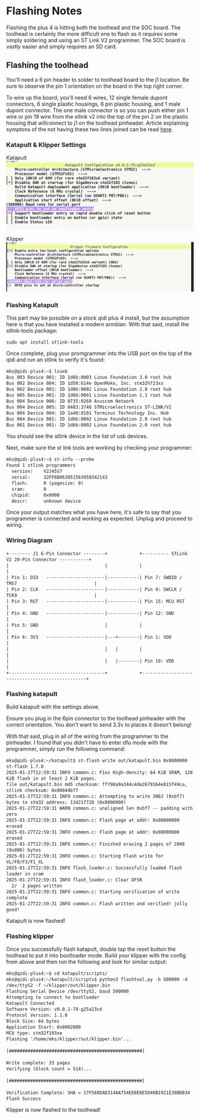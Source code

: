 # Flashing Notes
Flashing the plus 4 is hitting both the toolhead and the SOC board. The toolhead is 
certainly the more difficult one to flash as it requires some simply soldering and
using an ST Link V2 programmer. The SOC board is vastly easier and simply requires an
SD card.

## Flashing the toolhead
You'll need a 6 pin header to solder to toolhead board to the j1 location. Be sure to observe the pin 1 orientation on the board in the top right corner. 

To wire up the board, you'll need 6 wires, 12 single female dupont connectors, 6 single plastic housings, 6 pin plastic housing, and 1 male dupont connector. The one male connector is so you can push either pin 1 wire or pin 19 wire from the stlink v2 into the top of the pin 2 on the plastic housing that willconnect to j1 on the toolhead pinheader. Article explaining symptons of the not having these two lines joined can be read [here](https://community.st.com/t5/stm32cubeprogrammer-mcus/i-can-t-write-to-my-stm32g03-when-connect-in-hot-plug-mode-and-i/td-p/170595).

### Katapult & Klipper Settings
Katapult
![katapult settings](./katapult-toolhead.png)

Klipper
![klipper settings](./klipper-toolhead.png)

### Flashing Katapult
This part may be possible on a stock qidi plus 4 install, but the assumption here is that you have installed a modern armbian. With that said, install the stlink-tools package:  
```
sudo apt install stlink-tools
```

Once complete, plug your promgrammer into the USB port on the top of the qidi and run an stlink to verify it's found:

```
mks@qidi-plus4:~$ lsusb
Bus 003 Device 001: ID 1d6b:0003 Linux Foundation 3.0 root hub
Bus 002 Device 004: ID 1d50:614e OpenMoko, Inc. stm32h723xx
Bus 002 Device 001: ID 1d6b:0002 Linux Foundation 2.0 root hub
Bus 005 Device 001: ID 1d6b:0001 Linux Foundation 1.1 root hub
Bus 004 Device 006: ID 0735:0269 Asuscom Network 
Bus 004 Device 005: ID 0483:3748 STMicroelectronics ST-LINK/V2
Bus 004 Device 004: ID 1a40:0101 Terminus Technology Inc. Hub
Bus 004 Device 001: ID 1d6b:0002 Linux Foundation 2.0 root hub
Bus 001 Device 001: ID 1d6b:0002 Linux Foundation 2.0 root hub
```
You should see the stlink device in the list of usb devices.

Next, make sure the st link tools are working by checking your programmer:
```
mks@qidi-plus4:~$ st-info --probe
Found 1 stlink programmers
  version:    V2J45S7
  serial:     32FF6B063051563958342143
  flash:      0 (pagesize: 0)
  sram:       0
  chipid:     0x0000
  descr:      unknown device
```

Once your output matches what you have here, it's safe to say that you programmer is connected and working as expected. Unplug and proceed to wiring.

### Wiring Diagram
```
+-------- J1 6-Pin Connector --------+            +---------- STLink V2 20-Pin Connector -----------+
|                                    |            |                                                 |
| Pin 1: DIO   ----------------------|------------| Pin 7: SWDIO / TMS7                             |
| Pin 2: CLK   ----------------------|------------| Pin 9: SWCLK / TCK9                             |
| Pin 3: RST   ----------------------|------------| Pin 15: MCU RST                                 |
| Pin 4: GND   ----------------------|------------| Pin 12: GND                                     |
| Pin 5: GND                         |            |                                                 | 
| Pin 6: 3V3   ----------------------|---+--------| Pin 1: VDD                                      |
|                                    |   |        |                                                 |
|                                    |   |--------| Pin 19: VDD                                     |
+------------------------------------+            +-------------------------------------------------+

```

### Flashing katapult
Build katapult with the settings above.

Ensure you plug in the 6pin connector to the toolhead pinheader with the correct orientation. You don't want to send 3.3v to places it doesn't belong!

With that said, plug in all of the wiring from the programmer to the pinheader. I found that you didn't have to enter dfu mode with the programmer, simply run the following command:

```
mks@qidi-plus4:~/katapult$ st-flash write out/katapult.bin 0x8000000
st-flash 1.7.0
2025-01-27T22:59:31 INFO common.c: F1xx High-density: 64 KiB SRAM, 128 KiB flash in at least 2 KiB pages.
file out/katapult.bin md5 checksum: ff798a9a344c4de2679164e815f49ca, stlink checksum: 0x00044bf7
2025-01-27T22:59:31 INFO common.c: Attempting to write 3063 (0xbf7) bytes to stm32 address: 134217728 (0x8000000)
2025-01-27T22:59:31 WARN common.c: unaligned len 0xbf7 -- padding with zero
2025-01-27T22:59:31 INFO common.c: Flash page at addr: 0x08000000 erased
2025-01-27T22:59:31 INFO common.c: Flash page at addr: 0x08000800 erased
2025-01-27T22:59:31 INFO common.c: Finished erasing 2 pages of 2048 (0x800) bytes
2025-01-27T22:59:31 INFO common.c: Starting Flash write for VL/F0/F3/F1_XL
2025-01-27T22:59:31 INFO flash_loader.c: Successfully loaded flash loader in sram
2025-01-27T22:59:31 INFO flash_loader.c: Clear DFSR
  2/  2 pages written
2025-01-27T22:59:31 INFO common.c: Starting verification of write complete
2025-01-27T22:59:31 INFO common.c: Flash written and verified! jolly good!
```
Katapult is now flashed!

### Flashing klipper
Once you successfully flash katapult, double tap the reset button the toolhead to put it into bootloader mode. Build your klipper with the config from above and then run the following and look for similar output:

```  
mks@qidi-plus4:~$ cd katapult/scripts/
mks@qidi-plus4:~/katapult/scripts$ python3 flashtool.py -b 500000 -d /dev/ttyS2 -f ~/klipper/out/klipper.bin
Flashing Serial Device /dev/ttyS2, baud 500000
Attempting to connect to bootloader
Katapult Connected
Software Version: v0.0.1-79-g25a23cd
Protocol Version: 1.1.0
Block Size: 64 bytes
Application Start: 0x8002000
MCU type: stm32f103xe
Flashing '/home/mks/klipper/out/klipper.bin'...

[##################################################]

Write complete: 33 pages
Verifying (block count = 514)...

[##################################################]

Verification Complete: SHA = 17F568DAD314AA754EE8E6E5D40B1921E30BDB34
Flash Success  
```
Klipper is now flashed to the toolhead! 